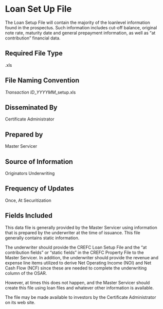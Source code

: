 # Loan Set Up File
The Loan Setup File will contain the majority of the loanlevel information found in the prospectus. Such information includes cut-off balance, original note rate, maturity date and general prepayment information, as well as “at contribution” financial data.

## Required File Type
.xls

## File Naming Convention
*Transaction ID*_*YYYYMM*_setup.xls

## Disseminated By
Certificate Administrator

## Prepared by
Master Servicer

## Source of Information
Originators Underwriting

## Frequency of Updates
Once, At Securitization

## Fields Included






This data file is generally provided by the Master Servicer using information that is prepared by the
underwriter at the time of issuance. This file generally contains static information. 

The underwriter should provide the CREFC Loan Setup File and the “at contribution fields” or “static fields” in the CREFC Property File to the Master Servicer. In addition, the underwriter should provide the revenue and expense line items utilized to derive Net Operating Income (NOI) and Net Cash Flow (NCF) since these are needed to complete the
underwriting column of the OSAR. 

However, at times this does not happen, and the Master Servicer should create this file using loan files and whatever other information is available. 

The file may be made available to investors by the Certificate Administrator on its web site. 
